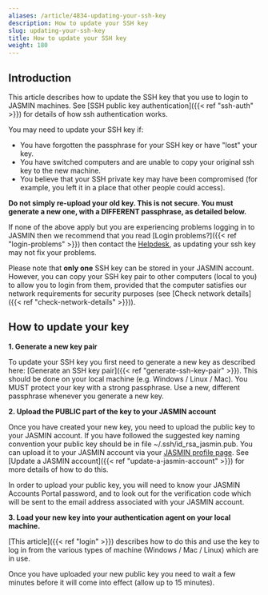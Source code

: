```yaml
---
aliases: /article/4834-updating-your-ssh-key
description: How to update your SSH key
slug: updating-your-ssh-key
title: How to update your SSH key
weight: 180
---
```


## Introduction

This article describes how to update the SSH key that you use to login to
JASMIN machines. See [SSH public key authentication]({{< ref "ssh-auth" >}})
for details of how ssh authentication works.

You may need to update your SSH key if:

- You have forgotten the passphrase for your SSH key or have "lost" your key.
- You have switched computers and are unable to copy your original ssh key to the new machine.
- You believe that your SSH private key may have been compromised (for example, you left it in a place that other people could access).

**Do not simply re-upload your old key. This is not secure. You must generate a new one, with a DIFFERENT passphrase, as detailed below.**

If none of the above apply but you are experiencing problems logging in to
JASMIN then we recommend that you read [Login problems?]({{< ref "login-problems" >}}) then contact the
[Helpdesk](http://www.jasmin.ac.uk/help/contact/),
as updating your ssh key may not fix your problems.

Please note that **only one** SSH key can be stored in your JASMIN account.
However, you can copy your SSH key pair to other computers (local to you) to
allow you to login from them, provided that the computer satisfies our network
requirements for security purposes (see [Check network details]({{< ref
"check-network-details" >}})).

## How to update your key

**1\. Generate a new key pair**

To update your SSH key you first need to generate a new key as described here:
[Generate an SSH key pair]({{< ref "generate-ssh-key-pair" >}}). This should
be done on your local machine (e.g. Windows / Linux / Mac). You MUST protect
your key with a strong passphrase. Use a new, different passphrase whenever
you generate a new key.

**2\. Upload the PUBLIC part of the key to your JASMIN account**

Once you have created your new key, you need to upload the public key to your
JASMIN account. If you have followed the suggested key naming convention your
public key should be in file ~/.ssh/id_rsa_jasmin.pub. You can upload it to
your JASMIN account via your [JASMIN profile
page](https://accounts.jasmin.ac.uk/account/profile/). See [Update a JASMIN
account]({{< ref "update-a-jasmin-account" >}}) for more details of how to do
this.

In order to upload your public key, you will need to know your JASMIN Accounts
Portal password, and to look out for the verification code which will be sent
to the email address associated with your JASMIN account.

**3\. Load your new key into your authentication agent on your local machine.**

[This article]({{< ref "login" >}}) describes how to do this and use the key
to log in from the various types of machine (Windows / Mac / Linux) which are
in use.

Once you have uploaded your new public key you need to wait a few minutes
before it will come into effect (allow up to 15 minutes).
